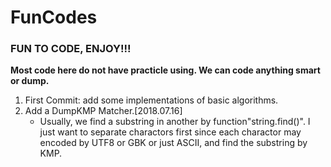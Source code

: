 # FunCodes
### FUN TO CODE, ENJOY!!!
**Most code here do not have practicle using. We can code anything smart or dump.**

1.  First Commit: add some implementations of basic algorithms.
2.  Add a DumpKMP Matcher.[2018.07.16]
    -  Usually, we find a substring in another by function"string.find()". I just want to separate charactors first since each charactor may encoded by UTF8 or GBK or just ASCII, and find the substring by KMP. 
